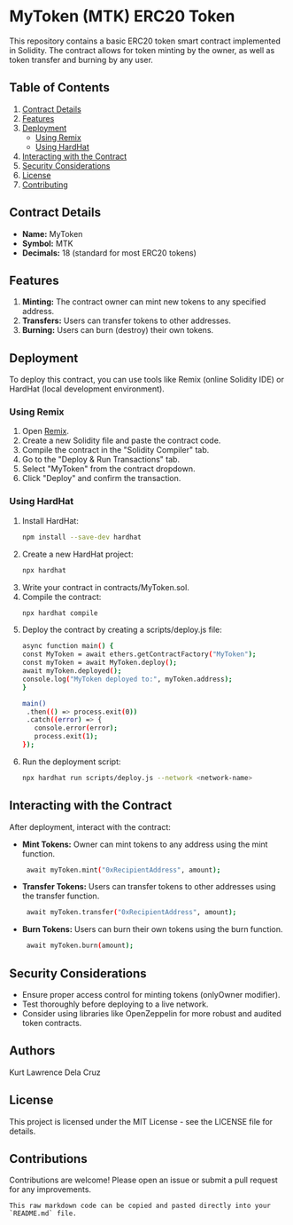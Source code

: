# MyToken (MTK) ERC20 Token

This repository contains a basic ERC20 token smart contract implemented in Solidity. The contract allows for token minting by the owner, as well as token transfer and burning by any user.

## Table of Contents

1. [Contract Details](#contract-details)
2. [Features](#features)
3. [Deployment](#deployment)
    - [Using Remix](#using-remix)
    - [Using HardHat](#using-hardhat)
4. [Interacting with the Contract](#interacting-with-the-contract)
5. [Security Considerations](#security-considerations)
6. [License](#license)
7. [Contributing](#contributing)

## Contract Details

- **Name:** MyToken
- **Symbol:** MTK
- **Decimals:** 18 (standard for most ERC20 tokens)

## Features

1. **Minting:** The contract owner can mint new tokens to any specified address.
2. **Transfers:** Users can transfer tokens to other addresses.
3. **Burning:** Users can burn (destroy) their own tokens.

## Deployment

To deploy this contract, you can use tools like Remix (online Solidity IDE) or HardHat (local development environment).

### Using Remix

1. Open [Remix](https://remix.ethereum.org/).
2. Create a new Solidity file and paste the contract code.
3. Compile the contract in the "Solidity Compiler" tab.
4. Go to the "Deploy & Run Transactions" tab.
5. Select "MyToken" from the contract dropdown.
6. Click "Deploy" and confirm the transaction.

### Using HardHat

1. Install HardHat:
   ```bash
   npm install --save-dev hardhat
2. Create a new HardHat project:
   ```bash
   npx hardhat
3. Write your contract in contracts/MyToken.sol.
4. Compile the contract:
   ```bash
   npx hardhat compile
5. Deploy the contract by creating a scripts/deploy.js file:
   ```bash
   async function main() {
   const MyToken = await ethers.getContractFactory("MyToken");
   const myToken = await MyToken.deploy();
   await myToken.deployed();
   console.log("MyToken deployed to:", myToken.address);
   }

   main()
    .then(() => process.exit(0))
    .catch((error) => {
      console.error(error);
      process.exit(1);
   });
6. Run the deployment script:
   ```bash
   npx hardhat run scripts/deploy.js --network <network-name>

## Interacting with the Contract

After deployment, interact with the contract:

- **Mint Tokens:** Owner can mint tokens to any address using the mint function.
  ```bash
   await myToken.mint("0xRecipientAddress", amount);
- **Transfer Tokens:** Users can transfer tokens to other addresses using the transfer function.
  ```bash
   await myToken.transfer("0xRecipientAddress", amount);
- **Burn Tokens:** Users can burn their own tokens using the burn function.
  ```bash
   await myToken.burn(amount);

## Security Considerations

- Ensure proper access control for minting tokens (onlyOwner modifier).
- Test thoroughly before deploying to a live network.
- Consider using libraries like OpenZeppelin for more robust and audited token contracts.

## Authors

Kurt Lawrence Dela Cruz

## License

This project is licensed under the MIT License - see the LICENSE file for details.

## Contributions

Contributions are welcome! Please open an issue or submit a pull request for any improvements.

```
This raw markdown code can be copied and pasted directly into your `README.md` file.
```
